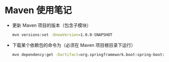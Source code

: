 Maven 使用笔记
============================

* 更新 Maven 项目的版本（包含子模块）

     ```bash
     mvn versions:set -DnewVersion=1.0.0-SNAPSHOT
     ```

* 下载某个依赖包的命令为（必须在 Maven 项目根目录下运行）

  ```bash
  mvn dependency:get -Dartifact=org.springframework.boot:spring-boot:2.1.7.RELEASE:jar:sources 
  ```

